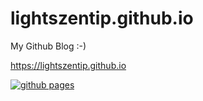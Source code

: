 # lightszentip.github.io

My Github Blog :-)

https://lightszentip.github.io 

[![github pages](https://github.com/lightszentip/lightszentip.github.io/actions/workflows/gh-pages.yml/badge.svg)](https://github.com/lightszentip/lightszentip.github.io/actions/workflows/gh-pages.yml)

